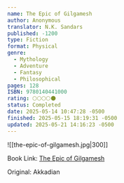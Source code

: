 ```yaml
---
name: The Epic of Gilgamesh
author: Anonymous
translator: N.K. Sandars
published: -1200
type: Fiction
format: Physical
genre:
  - Mythology
  - Adventure
  - Fantasy
  - Philosophical
pages: 128
ISBN: 9780140441000
rating: 🌕🌕🌕🌕🌑
status: Completed
date: 2025-05-14 10:47:28 -0500
finished: 2025-05-15 18:19:31 -0500
updated: 2025-05-21 14:16:23 -0500
---
```


![[the-epic-of-gilgamesh.jpg|300]]

Book Link: [The Epic of Gilgamesh](https://www.goodreads.com/book/show/19351.The_Epic_of_Gilgamesh)

Original: Akkadian